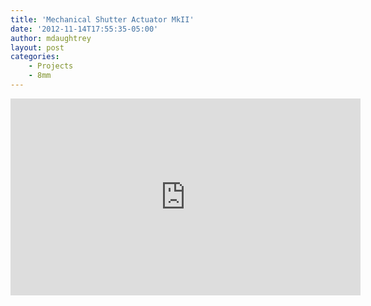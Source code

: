 ```yaml
---
title: 'Mechanical Shutter Actuator MkII'
date: '2012-11-14T17:55:35-05:00'
author: mdaughtrey
layout: post
categories:
    - Projects
    - 8mm
---
```


<iframe allowfullscreen="" frameborder="0" height="315" loading="lazy" src="http://www.youtube.com/embed/dTaeIOrDxxY" width="560"></iframe>
